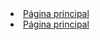 <!DOCTYPE html>

  <head>

  </head>
  <body background="01.gif">
 
 <li><a href="01.html">Página principal</a>   
  
  <li><a href="00index.mht	">Página principal</a> 
  </body>
</html>

